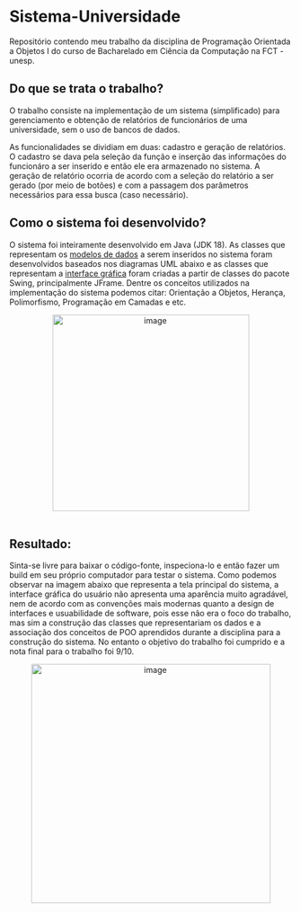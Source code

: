 # Sistema-Universidade

Repositório contendo meu trabalho da disciplina de Programação Orientada a Objetos I do curso de Bacharelado em Ciência da Computação na FCT - unesp.

## Do que se trata o trabalho?
O trabalho consiste na implementação de um sistema (simplificado) para gerenciamento e obtenção de relatórios de funcionários de uma universidade, sem o uso de bancos de dados.

As funcionalidades se dividiam em duas: cadastro e geração de relatórios. O cadastro se dava pela seleção da função e inserção das informações do funcionáro a ser inserido e então ele era armazenado no sistema. A geração de relatório ocorria de acordo com a seleção do relatório a ser gerado (por meio de botões) e com a passagem dos parâmetros necessários para essa busca (caso necessário).

## Como o sistema foi desenvolvido?
O sistema foi inteiramente desenvolvido em Java (JDK 18). As classes que representam os <a href="https://github.com/Igorjr19/Sistema-Universidade/tree/main/Sistema-Universidade/src/modelo">modelos de dados</a> a serem inseridos no sistema foram desenvolvidos baseados nos diagramas UML abaixo e as classes que representam a <a href="https://github.com/Igorjr19/Sistema-Universidade/tree/main/Sistema-Universidade/src/UI">interface gráfica</a> foram criadas a partir de classes do pacote Swing, principalmente JFrame. Dentre os conceitos utilizados na implementação do sistema podemos citar: Orientação a Objetos, Herança, Polimorfismo, Programação em Camadas e etc.
<br>
<div align="center">
  <img width="350" alt="image" src="https://user-images.githubusercontent.com/91910428/200199850-3c81a578-df9c-4f46-95f3-83fbd0f4d6e1.png">
</div>
<br>
 
## Resultado:
Sinta-se livre para baixar o código-fonte, inspeciona-lo e então fazer um build em seu próprio computador para testar o sistema.
Como podemos observar na imagem abaixo que representa a tela principal do sistema, a interface gráfica do usuário não apresenta uma aparência muito agradável, nem de acordo com as convenções mais modernas quanto a design de interfaces e usuabilidade de software, pois esse não era o foco do trabalho, mas sim a construção das classes que representariam os dados e a associação dos conceitos de POO aprendidos durante a disciplina para a construção do sistema. No entanto o objetivo do trabalho foi cumprido e a nota final para o trabalho foi 9/10.
<div align="center">
  <img width="426" alt="image" src="https://user-images.githubusercontent.com/91910428/200200122-7b997df9-53fc-4619-8ae9-206726122d93.png">
</div>
